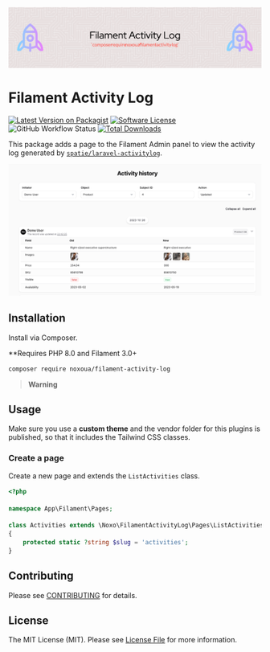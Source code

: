 <div class="filament-hidden">

![header](./.github/resources/header.png)

</div>

# Filament Activity Log

[![Latest Version on Packagist](https://img.shields.io/packagist/v/noxoua/filament-activity-log.svg?include_prereleases)](https://packagist.org/packages/noxoua/filament-activity-log)
[![Software License](https://img.shields.io/badge/license-MIT-brightgreen.svg)](LICENSE.md)
![GitHub Workflow Status](https://img.shields.io/github/actions/workflow/status/noxoua/filament-activity-log/code-style.yml?branch=main&label=Code%20style&style=flat-square)
[![Total Downloads](https://img.shields.io/packagist/dt/noxoua/filament-activity-log.svg)](https://packagist.org/packages/noxoua/filament-activity-log)


This package adds a page to the Filament Admin panel to view the activity log generated by [`spatie/laravel-activitylog`](https://github.com/spatie/laravel-activitylog).

<div class="filament-hidden">

![Screenshot](./.github/resources/screenshot.png)

</div>

## Installation


Install via Composer.

**Requires PHP 8.0 and Filament 3.0+

```bash
composer require noxoua/filament-activity-log
```

> **Warning**
<!-- > This plugin only offers a page to show activities related to your model. You need [`spatie/laravel-activitylog`](https://github.com/spatie/laravel-activitylog) installed and configured for it to work. It is important you are using the `LogsActivity` trait as per [Spatie's docs](https://spatie.be/docs/laravel-activitylog/v4/advanced-usage/logging-model-events) for this work as we use the '->activities()' method of the trait. -->

## Usage

Make sure you use a **custom theme** and the vendor folder for this plugins is published, so that it includes the Tailwind CSS classes.

### Create a page

Create a new page and extends the `ListActivities` class.

```php
<?php

namespace App\Filament\Pages;

class Activities extends \Noxo\FilamentActivityLog\Pages\ListActivities
{
    protected static ?string $slug = 'activities';
}
```

<!-- ### Link to your page

Use a Filament action to link to your from your table or page.

```php
$table->actions([
    Action::make('activities')->url(fn ($record) => YourResource::getUrl('activities', ['record' => $record]))
]);
``` -->

## Contributing

Please see [CONTRIBUTING](.github/CONTRIBUTING.md) for details.

## License

The MIT License (MIT). Please see [License File](LICENSE.md) for more information.
